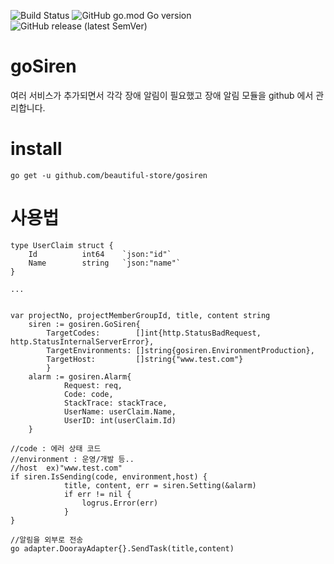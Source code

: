 ﻿![Build Status](https://github.com/beautiful-store/gosiren/actions/workflows/build.yml/badge.svg)
![GitHub go.mod Go version](https://img.shields.io/github/go-mod/go-version/beautiful-store/gosiren)
![GitHub release (latest SemVer)](https://img.shields.io/github/v/release/beautiful-store/gosiren)

# goSiren
여러 서비스가 추가되면서 각각 장애 알림이 필요했고 장애 알림 모듈을 github 에서 관리합니다.
# install
`go get -u github.com/beautiful-store/gosiren`

# 사용법
```
type UserClaim struct {
	Id          int64    `json:"id"`
	Name        string   `json:"name"`
}

...


var projectNo, projectMemberGroupId, title, content string
	siren := gosiren.GoSiren{
		TargetCodes:        []int{http.StatusBadRequest, http.StatusInternalServerError},
		TargetEnvironments: []string{gosiren.EnvironmentProduction},
		TargetHost:         []string{"www.test.com"}
		}
	alarm := gosiren.Alarm{
			Request: req, 
			Code: code, 
			StackTrace: stackTrace, 
			UserName: userClaim.Name,
			UserID: int(userClaim.Id)
	}

//code : 에러 상태 코드
//environment : 운영/개발 등..
//host  ex)"www.test.com"
if siren.IsSending(code, environment,host) {
			title, content, err = siren.Setting(&alarm)
			if err != nil {
				logrus.Error(err)
			}
}

//알림을 외부로 전송 
go adapter.DoorayAdapter{}.SendTask(title,content)
```
